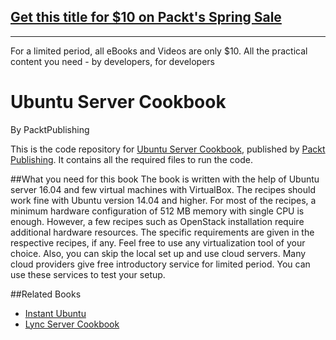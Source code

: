 ## [Get this title for $10 on Packt's Spring Sale](https://www.packt.com/B04941?utm_source=github&utm_medium=packt-github-repo&utm_campaign=spring_10_dollar_2022)
-----
For a limited period, all eBooks and Videos are only $10. All the practical content you need \- by developers, for developers

# Ubuntu Server Cookbook
By PacktPublishing

This is the code repository for [Ubuntu Server Cookbook](https://www.packtpub.com/networking-and-servers/ubuntu-server-cookbook?utm_source=GitHub&utm_medium=Repository&utm_campaign=9781785883064), published by [Packt Publishing](https://www.packtpub.com/). It contains all the required files to run the code.

##What you need for this book
The book is written with the help of Ubuntu server 16.04 and few virtual machines with 
VirtualBox. The recipes should work fine with Ubuntu version 14.04 and higher. For most of 
the recipes, a minimum hardware configuration of 512 MB memory with single CPU is enough. 
However, a few recipes such as OpenStack installation require additional hardware resources. 
The specific requirements are given in the respective recipes, if any.
Feel free to use any virtualization tool of your choice. Also, you can skip the local set up and 
use cloud servers. Many cloud providers give free introductory service for limited period. You 
can use these services to test your setup.

##Related Books

* [Instant Ubuntu](https://www.packtpub.com/networking-and-servers/instant-ubuntu-instant?utm_source=GitHub&utm_medium=Repository&utm_campaign=9781783280872)
* [Lync Server Cookbook](https://www.packtpub.com/networking-and-servers/lync-server-2013-cookbook?utm_source=GitHub&utm_medium=Repository&utm_campaign=9781782173472)
